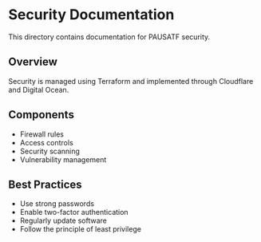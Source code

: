 # Security Documentation

This directory contains documentation for PAUSATF security.

## Overview

Security is managed using Terraform and implemented through Cloudflare and Digital Ocean.

## Components

- Firewall rules
- Access controls
- Security scanning
- Vulnerability management

## Best Practices

- Use strong passwords
- Enable two-factor authentication
- Regularly update software
- Follow the principle of least privilege

